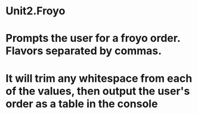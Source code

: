 # Unit2.Froyo

# Prompts the user for a froyo order. Flavors separated by commas.

# It will trim any whitespace from each of the values, then output the user's order as a table in the console
